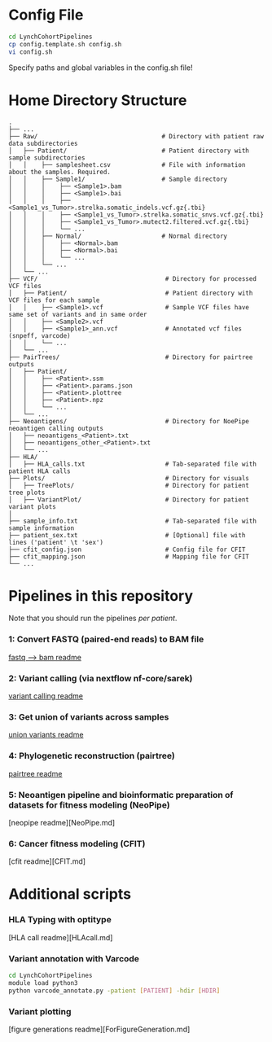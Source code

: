 # Config File

```bash
cd LynchCohortPipelines
cp config.template.sh config.sh
vi config.sh
```
Specify paths and global variables in the config.sh file!


# Home Directory Structure

    .
    ├── ...
    ├── Raw/                                  # Directory with patient raw data subdirectories
    │   ├── Patient/                          # Patient directory with sample subdirectories
    │   │    ├── samplesheet.csv              # File with information about the samples. Required.   
    │   │    ├── Sample1/                     # Sample directory
    │   │    │    ├── <Sample1>.bam
    │   │    │    ├── <Sample1>.bai
    │   │    │    ├── <Sample1_vs_Tumor>.strelka.somatic_indels.vcf.gz{.tbi}
    │   │    │    ├── <Sample1_vs_Tumor>.strelka.somatic_snvs.vcf.gz{.tbi}
    │   │    │    ├── <Sample1_vs_Tumor>.mutect2.filtered.vcf.gz{.tbi}
    │   │    │    └── ...
    │   │    ├── Normal/                      # Normal directory
    │   │    │    ├── <Normal>.bam
    │   │    │    ├── <Normal>.bai
    │   │    │    └── ...
    │   │    └── ...
    │   └── ...                 
    ├── VCF/                                   # Directory for processed VCF files
    │   ├── Patient/                           # Patient directory with VCF files for each sample
    │   │    ├── <Sample1>.vcf                 # Sample VCF files have same set of variants and in same order
    │   │    ├── <Sample2>.vcf          
    │   │    ├── <Sample1>_ann.vcf             # Annotated vcf files (snpeff, varcode)
    │   │    └── ...
    │   └── ... 
    ├── PairTrees/                             # Directory for pairtree outputs                 
    │   ├── Patient/                          
    │   │    ├── <Patient>.ssm   
    │   │    ├── <Patient>.params.json
    │   │    ├── <Patient>.plottree
    │   │    ├── <Patient>.npz  
    │   │    └── ... 
    │   └── ... 
    ├── Neoantigens/                           # Directory for NoePipe neoantigen calling outputs
    │   ├── neoantigens_<Patient>.txt
    │   ├── neoantigens_other_<Patient>.txt 
    │   └── ... 
    ├── HLA/  
    │   ├── HLA_calls.txt                      # Tab-separated file with patient HLA calls   
    ├── Plots/                                 # Directory for visuals
    │   ├── TreePlots/                         # Directory for patient tree plots
    │   ├── VariantPlot/                       # Directory for patient variant plots
    │
    ├── sample_info.txt                        # Tab-separated file with sample information
    ├── patient_sex.txt                        # [Optional] file with lines ('patient' \t 'sex')    
    ├── cfit_config.json                       # Config file for CFIT
    ├── cfit_mapping.json                      # Mapping file for CFIT
    └── ... 

  
# Pipelines in this repository

Note that you should run the pipelines *per patient*.

### 1: Convert FASTQ (paired-end reads) to BAM file
[fastq --> bam readme](Fastq2Bam.md)

### 2: Variant calling (via nextflow nf-core/sarek)
[variant calling readme](VariantCall.md)

### 3: Get union of variants across samples
[union variants readme](UnionVariants.md)

### 4: Phylogenetic reconstruction (pairtree)
[pairtree readme](Pairtree.md)

### 5: Neoantigen pipeline and bioinformatic preparation of datasets for fitness modeling (NeoPipe)
[neopipe readme][NeoPipe.md]

### 6: Cancer fitness modeling (CFIT)
[cfit readme][CFIT.md]


# Additional scripts

### HLA Typing with optitype
[HLA call readme][HLAcall.md]

### Variant annotation with Varcode
```bash
cd LynchCohortPipelines
module load python3
python varcode_annotate.py -patient [PATIENT] -hdir [HDIR]
```

### Variant plotting
[figure generations readme][ForFigureGeneration.md]
